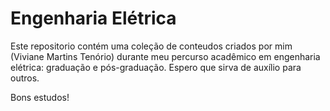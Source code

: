 # Engenharia Elétrica

Este repositorio contém uma coleção de conteudos criados por mim (Viviane Martins Tenório) durante meu percurso acadêmico em engenharia elétrica: graduação e pós-graduação.
Espero que sirva de auxílio para outros.

Bons estudos!
